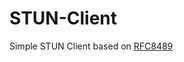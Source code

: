 # STUN-Client

Simple STUN Client based on [RFC8489](https://www.rfc-editor.org/rfc/inline-errata/rfc8489.html)
